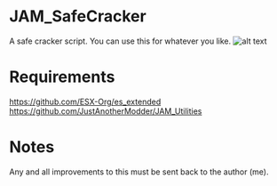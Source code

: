 # JAM_SafeCracker
A safe cracker script.
You can use this for whatever you like.
![alt text](https://i.imgur.com/uVcpgbf.jpg)

# Requirements
https://github.com/ESX-Org/es_extended
https://github.com/JustAnotherModder/JAM_Utilities

# Notes
Any and all improvements to this must be sent back to the author (me).
